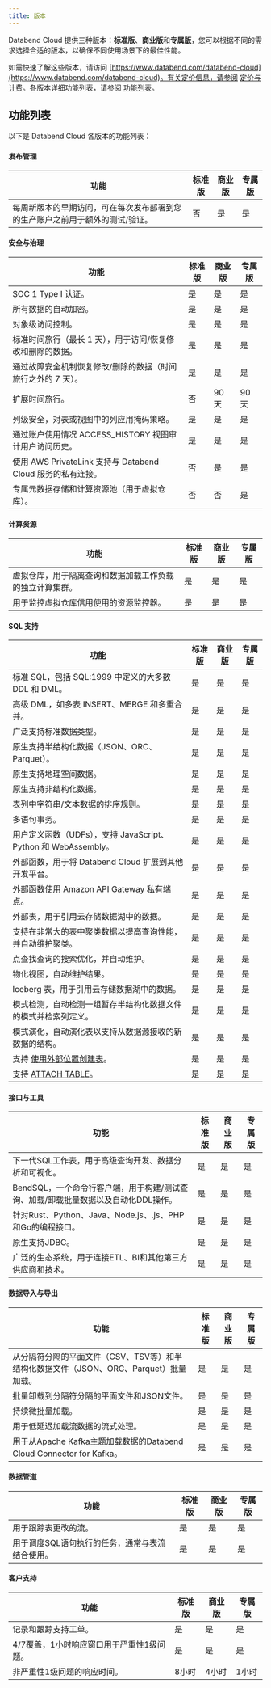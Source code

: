 ```yaml
---
title: 版本
---
```


Databend Cloud 提供三种版本：**标准版**、**商业版**和**专属版**，您可以根据不同的需求选择合适的版本，以确保不同使用场景下的最佳性能。

如需快速了解这些版本，请访问 [https://www.databend.com/databend-cloud](https://www.databend.com/databend-cloud)。有关定价信息，请参阅 [定价与计费](/guides/cloud/manage/pricing)。各版本详细功能列表，请参阅 [功能列表](#功能列表)。

## 功能列表

以下是 Databend Cloud 各版本的功能列表：

#### 发布管理

| 功能                                                                                                              | 标准版 | 商业版 | 专属版 |
| ----------------------------------------------------------------------------------------------------------------- | ------ | ------ | ------ |
| 每周新版本的早期访问，可在每次发布部署到您的生产账户之前用于额外的测试/验证。 | 否     | 是     | 是     |

#### 安全与治理

| 功能                                                                                      | 标准版 | 商业版 | 专属版 |
| ----------------------------------------------------------------------------------------- | ------ | ------ | ------ |
| SOC 1 Type I 认证。                                                                       | 是     | 是     | 是     |
| 所有数据的自动加密。                                                                       | 是     | 是     | 是     |
| 对象级访问控制。                                                                            | 是     | 是     | 是     |
| 标准时间旅行（最长 1 天），用于访问/恢复修改和删除的数据。                                 | 是     | 是     | 是     |
| 通过故障安全机制恢复修改/删除的数据（时间旅行之外的 7 天）。                               | 是     | 是     | 是     |
| 扩展时间旅行。                                                                             | 否     | 90 天  | 90 天  |
| 列级安全，对表或视图中的列应用掩码策略。                                                    | 是     | 是     | 是     |
| 通过账户使用情况 ACCESS_HISTORY 视图审计用户访问历史。                                      | 是     | 是     | 是     |
| 使用 AWS PrivateLink 支持与 Databend Cloud 服务的私有连接。                                 | 否     | 是     | 是     |
| 专属元数据存储和计算资源池（用于虚拟仓库）。                                                | 否     | 否     | 是     |

#### 计算资源

| 功能                                                                                      | 标准版 | 商业版 | 专属版 |
| ----------------------------------------------------------------------------------------- | ------ | ------ | ------ |
| 虚拟仓库，用于隔离查询和数据加载工作负载的独立计算集群。                                  | 是     | 是     | 是     |
| 用于监控虚拟仓库信用使用的资源监控器。                                                      | 是     | 是     | 是     |

#### SQL 支持

| 功能                                                                                                              | 标准版 | 商业版 | 专属版 |
| ----------------------------------------------------------------------------------------------------------------- | ------ | ------ | ------ |
| 标准 SQL，包括 SQL:1999 中定义的大多数 DDL 和 DML。                                                                | 是     | 是     | 是     |
| 高级 DML，如多表 INSERT、MERGE 和多重合并。                                                                       | 是     | 是     | 是     |
| 广泛支持标准数据类型。                                                                                            | 是     | 是     | 是     |
| 原生支持半结构化数据（JSON、ORC、Parquet）。                                                                      | 是     | 是     | 是     |
| 原生支持地理空间数据。                                                                                            | 是     | 是     | 是     |
| 原生支持非结构化数据。                                                                                            | 是     | 是     | 是     |
| 表列中字符串/文本数据的排序规则。                                                                                 | 是     | 是     | 是     |
| 多语句事务。                                                                                                      | 是     | 是     | 是     |
| 用户定义函数（UDFs），支持 JavaScript、Python 和 WebAssembly。                                                    | 是     | 是     | 是     |
| 外部函数，用于将 Databend Cloud 扩展到其他开发平台。                                                              | 是     | 是     | 是     |
| 外部函数使用 Amazon API Gateway 私有端点。                                                                       | 是     | 是     | 是     |
| 外部表，用于引用云存储数据湖中的数据。                                                                            | 是     | 是     | 是     |
| 支持在非常大的表中聚类数据以提高查询性能，并自动维护聚类。                                                      | 是     | 是     | 是     |
| 点查找查询的搜索优化，并自动维护。                                                                                | 是     | 是     | 是     |
| 物化视图，自动维护结果。                                                                                          | 是     | 是     | 是     |
| Iceberg 表，用于引用云存储数据湖中的数据。                                                                       | 是     | 是     | 是     |
| 模式检测，自动检测一组暂存半结构化数据文件的模式并检索列定义。                                                  | 是     | 是     | 是     |
| 模式演化，自动演化表以支持从数据源接收的新数据的结构。                                                            | 是     | 是     | 是     |
| 支持 [使用外部位置创建表](/sql/sql-commands/ddl/table/ddl-create-table-external-location)。                         | 是     | 是     | 是     |
| 支持 [ATTACH TABLE](/sql/sql-commands/ddl/table/attach-table)。                                                     | 是     | 是     | 是     |

#### 接口与工具

| 功能                                                                                                                     | 标准版 | 商业版 | 专属版 |
| ------------------------------------------------------------------------------------------------------------------------ | ------ | ------ | ------ |
| 下一代SQL工作表，用于高级查询开发、数据分析和可视化。                                                                   | 是     | 是     | 是     |
| BendSQL，一个命令行客户端，用于构建/测试查询、加载/卸载批量数据以及自动化DDL操作。                                       | 是     | 是     | 是     |
| 针对Rust、Python、Java、Node.js、.js、PHP和Go的编程接口。                                                                 | 是     | 是     | 是     |
| 原生支持JDBC。                                                                                                           | 是     | 是     | 是     |
| 广泛的生态系统，用于连接ETL、BI和其他第三方供应商和技术。                                                               | 是     | 是     | 是     |

#### 数据导入与导出

| 功能                                                                                                             | 标准版 | 商业版 | 专属版 |
| ---------------------------------------------------------------------------------------------------------------- | ------ | ------ | ------ |
| 从分隔符分隔的平面文件（CSV、TSV等）和半结构化数据文件（JSON、ORC、Parquet）批量加载。                           | 是     | 是     | 是     |
| 批量卸载到分隔符分隔的平面文件和JSON文件。                                                                       | 是     | 是     | 是     |
| 持续微批量加载。                                                                                                 | 是     | 是     | 是     |
| 用于低延迟加载流数据的流式处理。                                                                                 | 是     | 是     | 是     |
| 用于从Apache Kafka主题加载数据的Databend Cloud Connector for Kafka。                                              | 是     | 是     | 是     |

#### 数据管道

| 功能                                                                                                 | 标准版 | 商业版 | 专属版 |
| ---------------------------------------------------------------------------------------------------- | ------ | ------ | ------ |
| 用于跟踪表更改的流。                                                                                 | 是     | 是     | 是     |
| 用于调度SQL语句执行的任务，通常与表流结合使用。                                                       | 是     | 是     | 是     |

#### 客户支持

| 功能                                               | 标准版 | 商业版 | 专属版 |
| -------------------------------------------------- | ------ | ------ | ------ |
| 记录和跟踪支持工单。                               | 是     | 是     | 是     |
| 4/7覆盖，1小时响应窗口用于严重性1级问题。          | 是     | 是     | 是     |
| 非严重性1级问题的响应时间。                        | 8小时  | 4小时  | 1小时  |